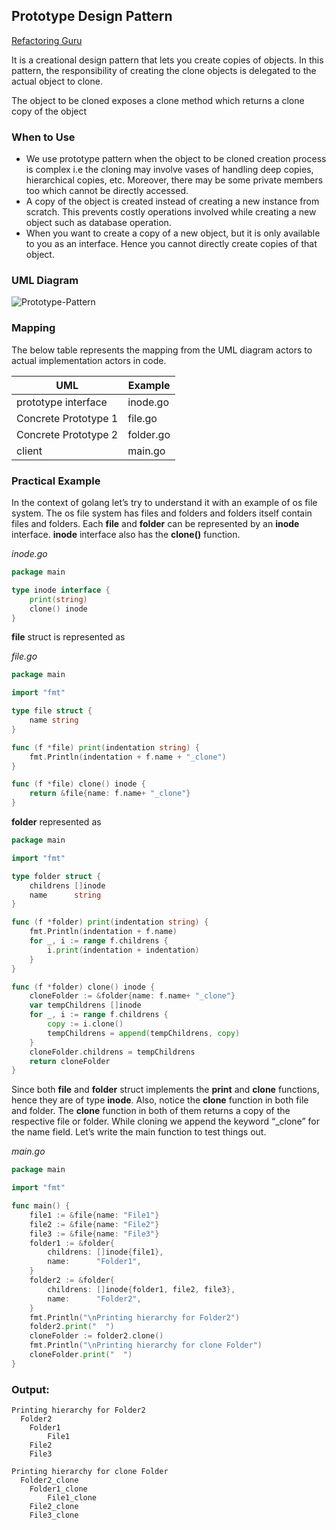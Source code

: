 ## Prototype Design Pattern

[Refactoring Guru](https://refactoring.guru/design-patterns/prototype)

It is a creational design pattern that lets you create copies of objects. In this pattern, the responsibility of creating the clone objects is delegated to the actual object to clone.

The object to be cloned exposes a clone method which returns a clone copy of the object

### When to Use

 - We use prototype pattern when the object to be cloned creation process is complex i.e the cloning may involve vases of handling deep copies, hierarchical copies, etc. Moreover, there may be some private members too which cannot be directly accessed.
 - A copy of the object is created instead of creating a new instance from scratch. This prevents costly operations involved while creating a new object such as database operation.
 - When you want to create a copy of a new object, but it is only available to you as an interface. Hence you cannot directly create copies of that object.

### UML Diagram

![Prototype-Pattern](https://github.com/filipeandrade6/go-design-patterns/blob/master/creational/prototype/img/Prototype-Pattern.jpg?raw=true)

### Mapping

The below table represents the mapping from the UML diagram actors to actual implementation actors in code.

| UML | Example |
| - | - |
| prototype interface | inode.go |
| Concrete Prototype 1 | file.go |
| Concrete Prototype 2 | folder.go |
| client | main.go |

### Practical Example

In the context of golang let’s try to understand it with an example of os file system. The os file system has files and folders and folders itself contain files and folders. Each **file** and **folder** can be represented by an **inode** interface. **inode** interface also has the **clone()** function.

*inode.go*

```go
package main

type inode interface {
    print(string)
    clone() inode
}
```

**file** struct is represented as

*file.go*

```go
package main

import "fmt"

type file struct {
    name string
}

func (f *file) print(indentation string) {
    fmt.Println(indentation + f.name + "_clone")
}

func (f *file) clone() inode {
    return &file{name: f.name+ "_clone"}
}
```

**folder** represented as

```go
package main

import "fmt"

type folder struct {
    childrens []inode
    name      string
}

func (f *folder) print(indentation string) {
    fmt.Println(indentation + f.name)
    for _, i := range f.childrens {
        i.print(indentation + indentation)
    }
}

func (f *folder) clone() inode {
    cloneFolder := &folder{name: f.name+ "_clone"}
    var tempChildrens []inode
    for _, i := range f.childrens {
        copy := i.clone()
        tempChildrens = append(tempChildrens, copy)
    }
    cloneFolder.childrens = tempChildrens
    return cloneFolder
}
```
Since both **file** and **folder** struct implements the **print** and **clone** functions, hence they are of type **inode**. Also, notice the **clone** function in both file and folder. The **clone** function in both of them returns a copy of the respective file or folder. While cloning we append the keyword “_clone” for the name field. Let’s write the main function to test things out.

*main.go*

```go
package main

import "fmt"

func main() {
    file1 := &file{name: "File1"}
    file2 := &file{name: "File2"}
    file3 := &file{name: "File3"}
    folder1 := &folder{
        childrens: []inode{file1},
        name:      "Folder1",
    }
    folder2 := &folder{
        childrens: []inode{folder1, file2, file3},
        name:      "Folder2",
    }
    fmt.Println("\nPrinting hierarchy for Folder2")
    folder2.print("  ")
    cloneFolder := folder2.clone()
    fmt.Println("\nPrinting hierarchy for clone Folder")
    cloneFolder.print("  ")
}
```

### Output:

```
Printing hierarchy for Folder2
  Folder2
    Folder1
        File1
    File2
    File3

Printing hierarchy for clone Folder
  Folder2_clone
    Folder1_clone
        File1_clone
    File2_clone
    File3_clone
```